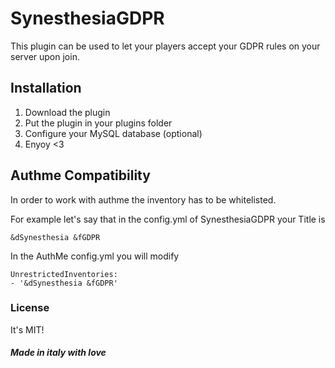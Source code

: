 # SynesthesiaGDPR
This plugin can be used to let your players accept your GDPR rules on your server upon join.

## Installation
1. Download the plugin
2. Put the plugin in your plugins folder
3. Configure your MySQL database (optional)
4. Enyoy <3
## Authme Compatibility
In order to work with authme the inventory has to be whitelisted.

For example let's say that in the config.yml of SynesthesiaGDPR your Title is 
```
&dSynesthesia &fGDPR
```
In the AuthMe config.yml you will modify 
```
UnrestrictedInventories:
- '&dSynesthesia &fGDPR'
``` 



### License
It's MIT!

##### Made in italy with love
